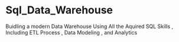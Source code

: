 # Sql_Data_Warehouse
Buidling a modern Data Warehouse Using All the Aquired SQL Skills , Including ETL Process , Data Modeling , and Analytics 
